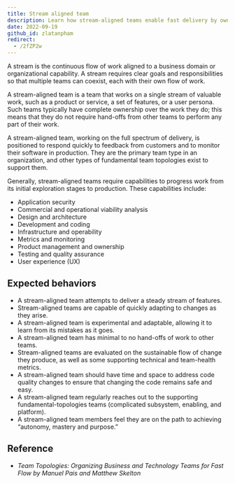 ```yaml
---
title: Stream aligned team
description: Learn how stream-aligned teams enable fast delivery by owning end-to-end work, reducing hand-offs, and adapting quickly to change for better software flow and customer feedback.
date: 2022-09-19
github_id: zlatanpham
redirect:
  - /2fZP2w
---
```


A stream is the continuous flow of work aligned to a business domain or organizational capability. A stream requires clear goals and responsibilities so that multiple teams can coexist, each with their own flow of work.

A stream-aligned team is a team that works on a single stream of valuable work, such as a product or service, a set of features, or a user persona. Such teams typically have complete ownership over the work they do; this means that they do not require hand-offs from other teams to perform any part of their work.

A stream-aligned team, working on the full spectrum of delivery, is positioned to respond quickly to feedback from customers and to monitor their software in production. They are the primary team type in an organization, and other types of fundamental team topologies exist to support them.

Generally, stream-aligned teams require capabilities to progress work from its initial exploration stages to production. These capabilities include:

- Application security
- Commercial and operational viability analysis
- Design and architecture
- Development and coding
- Infrastructure and operability
- Metrics and monitoring
- Product management and ownership
- Testing and quality assurance
- User experience (UX)

## Expected behaviors

- A stream-aligned team attempts to deliver a steady stream of features.
- Stream-aligned teams are capable of quickly adapting to changes as they arise.
- A stream-aligned team is experimental and adaptable, allowing it to learn from its mistakes as it goes.
- A stream-aligned team has minimal to no hand-offs of work to other teams.
- Stream-aligned teams are evaluated on the sustainable flow of change they produce, as well as some supporting technical and team-health metrics.
- A stream-aligned team should have time and space to address code quality changes to ensure that changing the code remains safe and easy.
- A stream-aligned team regularly reaches out to the supporting fundamental-topologies teams (complicated subsystem, enabling, and platform).
- A stream-aligned team members feel they are on the path to achieving “autonomy, mastery and purpose.”

## Reference

- _Team Topologies: Organizing Business and Technology Teams for Fast Flow by Manuel Pais and Matthew Skelton_
